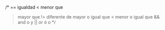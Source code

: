 /*
== igualdad
<  menor que
> mayor que
!= diferente de
> mayor o igual que
< menor o igual que
&& and o y
|| or ó o
*/